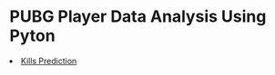 # PUBG Player Data Analysis Using Pyton
<li><a href="https://htmlpreview.github.io/?https://github.com/theshreyansh/pubg-data-analysis-using-python/blob/master/PUBG_Analysis_With_Data_Science.html">Kills Prediction</a></li>
